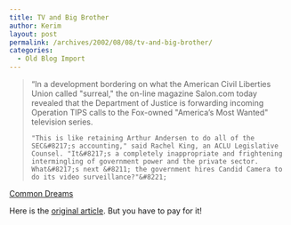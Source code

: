 ```yaml
---
title: TV and Big Brother
author: Kerim
layout: post
permalink: /archives/2002/08/08/tv-and-big-brother/
categories:
  - Old Blog Import
---
```


>   &#8220;In a development bordering on what the American Civil Liberties Union called "surreal," the on-line magazine Salon.com today revealed that the Department of Justice is forwarding incoming Operation TIPS calls to the Fox-owned "America&#8217;s Most Wanted" television series. 
>   
>   
>     "This is like retaining Arthur Andersen to do all of the SEC&#8217;s accounting," said Rachel King, an ACLU Legislative Counsel. "It&#8217;s a completely inappropriate and frightening intermingling of government power and the private sector. What&#8217;s next &#8211; the government hires Candid Camera to do its video surveillance?"&#8221;
>   


<a href="http://www.commondreams.org/news2002/0806-03.htm" onclick="_gaq.push(['_trackEvent', 'outbound-article', 'http://www.commondreams.org/news2002/0806-03.htm', 'Common Dreams']);" >Common Dreams</a>

Here is the <a href="http://www.salon.com/news/feature/2002/08/06/tips/index_np.html" onclick="_gaq.push(['_trackEvent', 'outbound-article', 'http://www.salon.com/news/feature/2002/08/06/tips/index_np.html', 'original article']);" >original article</a>. But you have to pay for it!

